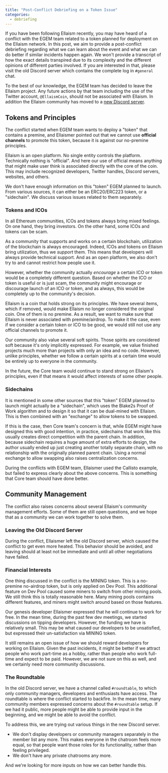 ```yaml
---
title: "Post-Conflict Debriefing on a Token Issue"
categories:
  - debriefing
---
```


If you have been following Ellaism recently, you may have heard
of a conflict with the EGEM team related to a token planned for deployment on
the Ellaism network. In this post, we aim to provide a post-conflict
debriefing regarding what we can learn about the event and what we can do better if
similar incidents happen again. We won't provide a transcript of
how the exact details transpired due to its complexity and the
different opinions of different parties involved. If you are
interested in that, please visit the old Discord server which
contains the complete log in `#general` chat.

To the best of our knowledge, the EGEM team has decided to leave the Ellaism project. Any future actions by that team including the use of the Twitter account, `@EllaismCoin`, should not be associated with Ellaism.  In addition the Ellaism community has moved to a
[new Discord server](https://discord.gg/gz9tURY).

## Tokens and Principles

The conflict started when EGEM team wants to deploy a "token" that
contains a premine, and Ellaismer pointed out that we cannot use
**official channels** to promote this token, because it is against our
no-premine principles.

Ellaism is an open platform. No single entity controls the
platform. Technically nothing is "official". And here our use of
official means anything that might make user think is associated
directly with the core of the coin. This may include recognized
developers, Twitter handles, Discord servers, websites, and others.

We don't have enough information on this "token" EGEM planned to
launch. From various sources, it can either be an ERC20/ERC223 token,
or a "sidechain". We discuss various issues related to them
separately.

### Tokens and ICOs

In all Ethereum communities, ICOs and tokens always bring mixed
feelings. On one hand, they bring investors. On the other hand, some
ICOs and tokens can be scam.

As a community that supports and works on a certain blockchain,
utilization of the blockchain is always encouraged. Indeed, ICOs and
tokens on Ellaism bring utilization, thus we *support* them. This
means that developers will always provide technical support. And as an
open platform, we also don't try to and cannot restrict how people use
it.

However, whether the community actually *encourage* a certain ICO or
token would be a completely different question. Based on whether the
ICO or token is useful or is just scam, the community might encourage
or discourage launch of an ICO or token, and as always, this would be
completely up to the community's decision.

Ellaism is a coin that holds strong on its principles. We have several
items, which if removed, would make Ellaism no longer considered the
original coin. One of them is no premine. As a result, we want to make
sure that Ellaism is never associated with premine/airdrop. To make it
the case, even if we consider a certain token or ICO to be good, we
would still not use any official channels to promote it.

Our community also value several soft spirits. Those spirits are
considered soft because it's only implicitly expressed. For example,
we value finished projects much more than projects with only an idea
and no code. However, unlike principles, whether we follow a certain
spirits at a certain time would be entirely up to everyone in the
community.

In the future, the Core team would continue to stand strong on
Ellaism's principles, even if that means it would affect interests of
some other people.

### Sidechains

It is mentioned in some other sources that this "token" EGEM planned
to launch might actually be a "sidechain", which uses the Blake2s
Proof of Work algorithm and to design it so that it can be dual-mined
with Ellaism. This is then combined with an "exchange" to allow tokens
to be swapped.

If this is the case, then Core team's concern is that, while EGEM
might have designed this with good intention, in practice, sidechains
that work like this usually creates direct competition with the parent
chain. In addition, because sidechain requires a huge amount of extra
efforts to design, the author usually ended up just creating another
totally separate chain, with no relationship with the originally
planned parent chain. Using a normal exchange to allow swapping also
raises centralization concerns.

During the conflicts with EGEM team, Ellaismer used the Callisto
example, but failed to express clearly about the above concerns. This
is something that Core team should have done better.

## Community Management

The conflict also raises concerns about several Ellaism's community
management efforts. Some of them are still open questions, and we hope
that as a community we can work together to solve them.

### Leaving the Old Discord Server

During the conflict, Ellaismer left the old Discord server, which caused
the conflict to get even more heated. This behavior should be avoided,
and leaving should at least not be immediate and until all other negotiations
have failed.

### Financial Interests

One thing discussed in the conflict is the MINING token. This is a
no-premine no-airdrop token, but is only applied on Dev Pool. This
additional feature on Dev Pool caused some miners to switch from other
mining pools. We still think this is totally reasonable here. Many
mining pools contains different features, and miners might switch
around based on those features.

Our genesis developer Ellaismer expressed that he will continue to
work for free. In the mean time, during the past few dev meetings, we
started discussions on tipping developers. However, the funding we
have is relatively small. This may be what caused our developers to be
unsatisfied, but expressed their un-satisfaction via MINING token.

It still remains an open issue of how we should reward developers for
working on Ellaism. Given the past incidents, it might be better if we
attract people who work part-time as a hobby, rather than people who
work full-time and expect to be paid. However, we are not sure on this
as well, and we certainly need more community discussions.

### The Roundtable

In the old Discord server, we have a channel called `#roundtable`, to
which only community managers, developers and enthusiasts have
access. The roundtable is where the conflict started to backfire. In
the mean time, many community members expressed concerns about the
`#roundtable` setup. If we had it public, more people might be able to
provide input in the beginning, and we might be able to avoid the
conflict.

To address this, we are trying out various things in the new Discord
server.

* We don't display developers or community managers separately in the
  member list any more. This makes everyone in the chatroom feels more
  equal, so that people want those roles for its functionality, rather
  than feeling privileged.
* We don't have any private chatrooms any more.

And we're looking for more inputs on how we can better handle this.
